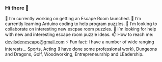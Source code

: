 ### Hi there 👋

🔭 I’m currently working on getting an Escape Room launched.
🌱 I’m currently learning Arduino coding to help program puzzles.
👯 I’m looking to collaborate on interesting new escpae room puzzles.
🤔 I’m looking for help with new and interesting escape room puzzle ideas.
📫 How to reach me: devilsdenescape@gmail.com
⚡ Fun fact: I have a number of wide ranging interests... Sports, Acting (I have done some professional work), Dungeons and Dragons, Golf, Woodworking, Entrepreneurship and LEadership.

